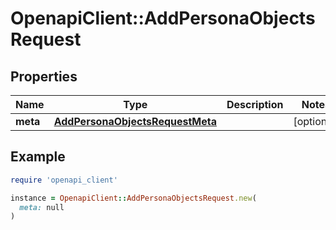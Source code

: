 # OpenapiClient::AddPersonaObjectsRequest

## Properties

| Name | Type | Description | Notes |
| ---- | ---- | ----------- | ----- |
| **meta** | [**AddPersonaObjectsRequestMeta**](AddPersonaObjectsRequestMeta.md) |  | [optional] |

## Example

```ruby
require 'openapi_client'

instance = OpenapiClient::AddPersonaObjectsRequest.new(
  meta: null
)
```

